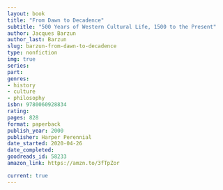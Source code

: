 ```yaml
---
layout: book
title: "From Dawn to Decadence"
subtitle: "500 Years of Western Cultural Life, 1500 to the Present"
author: Jacques Barzun
author_last: Barzun
slug: barzun-from-dawn-to-decadence
type: nonfiction
img: true
series: 
part: 
genres:
- history
- culture
- philosophy
isbn: 9780060928834
rating: 
pages: 828
format: paperback
publish_year: 2000
publisher: Harper Perennial
date_started: 2020-04-26
date_completed: 
goodreads_id: 58233
amazon_link: https://amzn.to/3fTpZor

current: true
---
```

